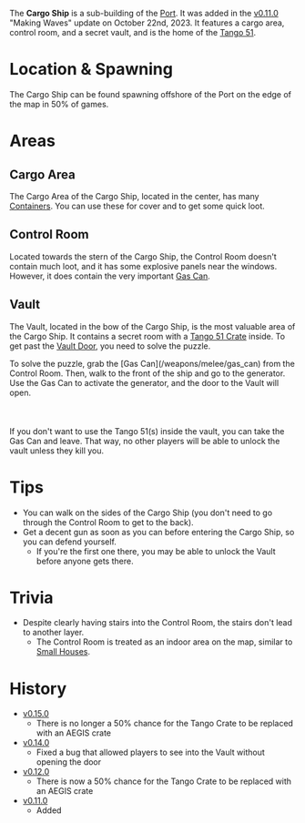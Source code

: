 The **Cargo Ship** is a sub-building of the [Port](/buildings/port). It was added in the [v0.11.0](https://github.com/HasangerGames/suroi/releases/tag/v0.11.0) "Making Waves" update on October 22nd, 2023. It features a cargo area, control room, and a secret vault, and is the home of the [Tango 51](/weapons/guns/tango_51).

# Location & Spawning

The Cargo Ship can be found spawning offshore of the Port on the edge of the map in 50% of games.

# Areas

## Cargo Area

The Cargo Area of the Cargo Ship, located in the center, has many [Containers](/buildings/containers). You can use these for cover and to get some quick loot.

## Control Room

Located towards the stern of the Cargo Ship, the Control Room doesn't contain much loot, and it has some explosive panels near the windows. However, it does contain the very important [Gas Can](/weapons/melee/gas_can).

## Vault

The Vault, located in the bow of the Cargo Ship, is the most valuable area of the Cargo Ship. It contains a secret room with a [Tango 51 Crate](/obstacles/tango_crate) inside. To get past the [Vault Door](/obstacles/door), you need to solve the puzzle.

<Spoiler spoiler="Ship puzzle solution">
  To solve the puzzle, grab the [Gas Can](/weapons/melee/gas_can) from
  the Control Room. Then, walk to the front of the ship and go to the generator.
  Use the Gas Can to activate the generator, and the door to the Vault will open.<br></br><br></br>
  If you don't want to use the Tango 51(s) inside the vault, you can take the Gas Can and
  leave. That way, no other players will be able to unlock the vault unless they kill you.
</Spoiler>

# Tips

- You can walk on the sides of the Cargo Ship (you don't need to go through the Control Room to get to the back).
- Get a decent gun as soon as you can before entering the Cargo Ship, so you can defend yourself.
  - If you're the first one there, you may be able to unlock the Vault before anyone gets there.

# Trivia

- Despite clearly having stairs into the Control Room, the stairs don't lead to another layer.
  - The Control Room is treated as an indoor area on the map, similar to [Small Houses](/buildings/small_house).

# History
- [v0.15.0](https://github.com/HasangerGames/suroi/releases/tag/v0.15.0)
  - There is no longer a 50% chance for the Tango Crate to be replaced with an AEGIS crate
- [v0.14.0](https://github.com/HasangerGames/suroi/releases/tag/v0.14.0)
  - Fixed a bug that allowed players to see into the Vault without opening the door
- [v0.12.0](https://github.com/HasangerGames/suroi/releases/tag/v0.12.0)
  - There is now a 50% chance for the Tango Crate to be replaced with an AEGIS crate
- [v0.11.0](https://github.com/HasangerGames/suroi/releases/tag/v0.11.0)
  - Added
